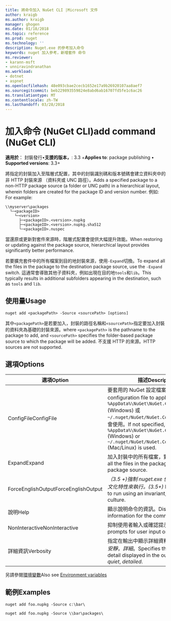```yaml
---
title: 將命令加入 NuGet CLI |Microsoft 文件
author: kraigb
ms.author: kraigb
manager: ghogen
ms.date: 01/18/2018
ms.topic: reference
ms.prod: nuget
ms.technology: ''
description: Nuget.exe 的參考加入命令
keywords: nuget 加入參考，新增套件 命令
ms.reviewer:
- karann-msft
- unniravindranathan
ms.workload:
- dotnet
- aspnet
ms.openlocfilehash: 48e093cbae2cecb1652e17a9b26920107aa8aef7
ms.sourcegitcommit: beb229893559824e8abd6ab16707fd5fe1c6ac26
ms.translationtype: MT
ms.contentlocale: zh-TW
ms.lasthandoff: 03/28/2018
---
```

# <a name="add-command-nuget-cli"></a><span data-ttu-id="162d7-104">加入命令 (NuGet CLI)</span><span class="sxs-lookup"><span data-stu-id="162d7-104">add command (NuGet CLI)</span></span>

<span data-ttu-id="162d7-105">**適用於**： 封裝發行&bullet;**支援的版本，**: 3.3 +</span><span class="sxs-lookup"><span data-stu-id="162d7-105">**Applies to**: package publishing &bullet; **Supported versions**: 3.3+</span></span>

<span data-ttu-id="162d7-106">將指定的封裝加入至階層式配置，其中的封裝識別碼和版本號碼會建立資料夾中的非 HTTP 封裝來源 （資料夾或 UNC 路徑）。</span><span class="sxs-lookup"><span data-stu-id="162d7-106">Adds a specified package to a non-HTTP package source (a folder or UNC path) in a hierarchical layout, wherein folders are created for the package ID and version number.</span></span> <span data-ttu-id="162d7-107">例如: </span><span class="sxs-lookup"><span data-stu-id="162d7-107">For example:</span></span>

    \\myserver\packages
      └─<packageID>
        └─<version>
          ├─<packageID>.<version>.nupkg
          ├─<packageID>.<version>.nupkg.sha512
          └─<packageID>.nuspec

<span data-ttu-id="162d7-108">當還原或更新對套件來源時，階層式配置會提供大幅提升效能。</span><span class="sxs-lookup"><span data-stu-id="162d7-108">When restoring or updating against the package source, hierarchical layout provides significantly better performance.</span></span>

<span data-ttu-id="162d7-109">若要擴充套件中的所有檔案到目的地封裝來源，使用`-Expand`切換。</span><span class="sxs-lookup"><span data-stu-id="162d7-109">To expand all the files in the package to the destination package source, use the `-Expand` switch.</span></span> <span data-ttu-id="162d7-110">這通常會導致其他子資料夾，例如出現在目的地`tools`和`lib`。</span><span class="sxs-lookup"><span data-stu-id="162d7-110">This typically results in additional subfolders appearing in the destination, such as `tools` and `lib`.</span></span>

## <a name="usage"></a><span data-ttu-id="162d7-111">使用量</span><span class="sxs-lookup"><span data-stu-id="162d7-111">Usage</span></span>

```cli
nuget add <packagePath> -Source <sourcePath> [options]
```

<span data-ttu-id="162d7-112">其中`<packagePath>`是若要加入，封裝的路徑名稱和`<sourcePath>`指定要加入封裝的資料夾為基礎的封裝來源。</span><span class="sxs-lookup"><span data-stu-id="162d7-112">where `<packagePath>` is the pathname to the package to add, and `<sourcePath>` specifies the folder-based package source to which the package will be added.</span></span> <span data-ttu-id="162d7-113">不支援 HTTP 的來源。</span><span class="sxs-lookup"><span data-stu-id="162d7-113">HTTP sources are not supported.</span></span>

## <a name="options"></a><span data-ttu-id="162d7-114">選項</span><span class="sxs-lookup"><span data-stu-id="162d7-114">Options</span></span>

| <span data-ttu-id="162d7-115">選項</span><span class="sxs-lookup"><span data-stu-id="162d7-115">Option</span></span> | <span data-ttu-id="162d7-116">描述</span><span class="sxs-lookup"><span data-stu-id="162d7-116">Description</span></span> |
| --- | --- |
| <span data-ttu-id="162d7-117">ConfigFile</span><span class="sxs-lookup"><span data-stu-id="162d7-117">ConfigFile</span></span> | <span data-ttu-id="162d7-118">要套用的 NuGet 設定檔案。</span><span class="sxs-lookup"><span data-stu-id="162d7-118">The NuGet configuration file to apply.</span></span> <span data-ttu-id="162d7-119">如果未指定， `%AppData%\NuGet\NuGet.Config` (Windows) 或`~/.nuget/NuGet/NuGet.Config`(Mac/Linux) 會使用。</span><span class="sxs-lookup"><span data-stu-id="162d7-119">If not specified, `%AppData%\NuGet\NuGet.Config` (Windows) or `~/.nuget/NuGet/NuGet.Config` (Mac/Linux) is used.</span></span>|
| <span data-ttu-id="162d7-120">Expand</span><span class="sxs-lookup"><span data-stu-id="162d7-120">Expand</span></span> | <span data-ttu-id="162d7-121">加入封裝中的所有檔案，對套件來源。</span><span class="sxs-lookup"><span data-stu-id="162d7-121">Adds all the files in the package to the package source.</span></span> |
| <span data-ttu-id="162d7-122">ForceEnglishOutput</span><span class="sxs-lookup"><span data-stu-id="162d7-122">ForceEnglishOutput</span></span> | <span data-ttu-id="162d7-123">*（3.5 +)*強制 nuget.exe 使用不變，英文的文化特性來執行。</span><span class="sxs-lookup"><span data-stu-id="162d7-123">*(3.5+)* Forces nuget.exe to run using an invariant, English-based culture.</span></span> |
| <span data-ttu-id="162d7-124">說明</span><span class="sxs-lookup"><span data-stu-id="162d7-124">Help</span></span> | <span data-ttu-id="162d7-125">顯示說明命令的資訊。</span><span class="sxs-lookup"><span data-stu-id="162d7-125">Displays help information for the command.</span></span> |
| <span data-ttu-id="162d7-126">NonInteractive</span><span class="sxs-lookup"><span data-stu-id="162d7-126">NonInteractive</span></span> | <span data-ttu-id="162d7-127">抑制使用者輸入或確認提示。</span><span class="sxs-lookup"><span data-stu-id="162d7-127">Suppresses prompts for user input or confirmations.</span></span> |
| <span data-ttu-id="162d7-128">詳細資訊</span><span class="sxs-lookup"><span data-stu-id="162d7-128">Verbosity</span></span> | <span data-ttu-id="162d7-129">指定在輸出中顯示詳細資料的數量：*正常*，*安靜*，*詳細*。</span><span class="sxs-lookup"><span data-stu-id="162d7-129">Specifies the amount of detail displayed in the output: *normal*, *quiet*, *detailed*.</span></span> |

<span data-ttu-id="162d7-130">另請參閱[環境變數](cli-ref-environment-variables.md)</span><span class="sxs-lookup"><span data-stu-id="162d7-130">Also see [Environment variables](cli-ref-environment-variables.md)</span></span>

## <a name="examples"></a><span data-ttu-id="162d7-131">範例</span><span class="sxs-lookup"><span data-stu-id="162d7-131">Examples</span></span>

```cli
nuget add foo.nupkg -Source c:\bar\

nuget add foo.nupkg -Source \\bar\packages\
```
